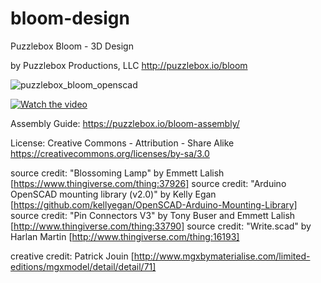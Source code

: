 bloom-design
============

Puzzlebox Bloom - 3D Design

by Puzzlebox Productions, LLC
http://puzzlebox.io/bloom

![puzzlebox_bloom_openscad](https://github.com/user-attachments/assets/d22795ca-555e-4ec8-a805-dd73b5de49f9)

[![Watch the video](https://img.youtube.com/vi/KhwO3Cl5jvA/0.jpg)](https://www.youtube.com/watch?v=KhwO3Cl5jvA)

Assembly Guide:
https://puzzlebox.io/bloom-assembly/


License: Creative Commons - Attribution - Share Alike
https://creativecommons.org/licenses/by-sa/3.0

source credit: "Blossoming Lamp" by Emmett Lalish [https://www.thingiverse.com/thing:37926]
source credit: "Arduino OpenSCAD mounting library (v2.0)" by Kelly Egan [https://github.com/kellyegan/OpenSCAD-Arduino-Mounting-Library]
source credit: "Pin Connectors V3" by Tony Buser and Emmett Lalish [http://www.thingiverse.com/thing:33790]
source credit: "Write.scad" by Harlan Martin [http://www.thingiverse.com/thing:16193]

creative credit: Patrick Jouin [http://www.mgxbymaterialise.com/limited-editions/mgxmodel/detail/detail/71]
